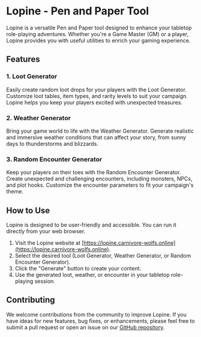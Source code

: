 # Lopine - Pen and Paper Tool

Lopine is a versatile Pen and Paper tool designed to enhance your tabletop role-playing adventures. Whether you're a Game Master (GM) or a player, Lopine provides you with useful utilities to enrich your gaming experience.

## Features

### 1. Loot Generator
Easily create random loot drops for your players with the Loot Generator. Customize loot tables, item types, and rarity levels to suit your campaign. Lopine helps you keep your players excited with unexpected treasures.

### 2. Weather Generator
Bring your game world to life with the Weather Generator. Generate realistic and immersive weather conditions that can affect your story, from sunny days to thunderstorms and blizzards.

### 3. Random Encounter Generator
Keep your players on their toes with the Random Encounter Generator. Create unexpected and challenging encounters, including monsters, NPCs, and plot hooks. Customize the encounter parameters to fit your campaign's theme.

## How to Use

Lopine is designed to be user-friendly and accessible. You can run it directly from your web browser.

1. Visit the Lopine website at [https://lopine.carnivore-wolfs.online](https://lopine.carnivore-wolfs.online).
2. Select the desired tool (Loot Generator, Weather Generator, or Random Encounter Generator).
3. Click the "Generate" button to create your content. 
4. Use the generated loot, weather, or encounter in your tabletop role-playing session.

## Contributing

We welcome contributions from the community to improve Lopine. If you have ideas for new features, bug fixes, or enhancements, please feel free to submit a pull request or open an issue on our [GitHub repository](https://github.com/KjellWolf/lopine).

<!--
## License

This project is licensed under the [MIT License](LICENSE), which means you are free to use, modify, and distribute Lopine for your tabletop role-playing games.

Enjoy your adventures with Lopine, and may your campaigns be filled with excitement and creativity!
-->